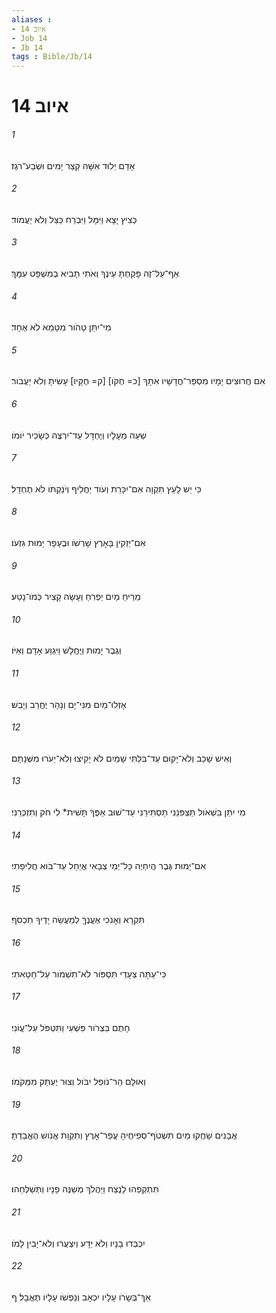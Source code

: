 ```yaml
---
aliases : 
- איוב 14
- Job 14
- Jb 14
tags : Bible/Jb/14
---
```


# איוב 14

###### 1
אָדָם יְלוּד אִשָּׁה קְצַר יָמִים וּשְׂבַע־רֹגֶז׃
###### 2
כְּצִיץ יָצָא וַיִּמָּל וַיִּבְרַח כַּצֵּל וְלֹא יַעֲמֹוד׃
###### 3
אַף־עַל־זֶה פָּקַחְתָּ עֵינֶךָ וְאֹתִי תָבִיא בְמִשְׁפָּט עִמָּךְ׃
###### 4
מִי־יִתֵּן טָהֹור מִטָּמֵא לֹא אֶחָד׃
###### 5
אִם חֲרוּצִים יָמָיו מִסְפַּר־חֳדָשָׁיו אִתָּךְ [כ= חֻקֹּו] [ק= חֻקָּיו] עָשִׂיתָ וְלֹא יַעֲבֹור׃
###### 6
שְׁעֵה מֵעָלָיו וְיֶחְדָּל עַד־יִרְצֶה כְּשָׂכִיר יֹומֹו׃
###### 7
כִּי יֵשׁ לָעֵץ תִּקְוָה אִם־יִכָּרֵת וְעֹוד יַחֲלִיף וְיֹנַקְתֹּו לֹא תֶחְדָּל׃
###### 8
אִם־יַזְקִין בָּאָרֶץ שָׁרְשֹׁו וּבֶעָפָר יָמוּת גִּזְעֹו׃
###### 9
מֵרֵיחַ מַיִם יַפְרִחַ וְעָשָׂה קָצִיר כְּמֹו־נָטַע׃
###### 10
וְגֶבֶר יָמוּת וַיֶּחֱלָשׁ וַיִּגְוַע אָדָם וְאַיֹּו׃
###### 11
אָזְלוּ־מַיִם מִנִּי־יָם וְנָהָר יֶחֱרַב וְיָבֵשׁ׃
###### 12
וְאִישׁ שָׁכַב וְלֹא־יָקוּם עַד־בִּלְתִּי שָׁמַיִם לֹא יָקִיצוּ וְלֹא־יֵעֹרוּ מִשְּׁנָתָם׃
###### 13
מִי יִתֵּן בִּשְׁאֹול תַּצְפִּנֵנִי תַּסְתִּירֵנִי עַד־שׁוּב אַפֶּךָ תָּשִׁית* לִי חֹק וְתִזְכְּרֵנִי׃
###### 14
אִם־יָמוּת גֶּבֶר הֲיִחְיֶה כָּל־יְמֵי צְבָאִי אֲיַחֵל עַד־בֹּוא חֲלִיפָתִי׃
###### 15
תִּקְרָא וְאָנֹכִי אֶעֱנֶךָּ לְמַעֲשֵׂה יָדֶיךָ תִכְסֹף׃
###### 16
כִּי־עַתָּה צְעָדַי תִּסְפֹּור לֹא־תִשְׁמֹור עַל־חַטָּאתִי׃
###### 17
חָתֻם בִּצְרֹור פִּשְׁעִי וַתִּטְפֹּל עַל־עֲוֹנִי׃
###### 18
וְאוּלָם הַר־נֹופֵל יִבֹּול וְצוּר יֶעְתַּק מִמְּקֹמֹו׃
###### 19
אֲבָנִים שָׁחֲקוּ מַיִם תִּשְׁטֹף־סְפִיחֶיהָ עֲפַר־אָרֶץ וְתִקְוַת אֱנֹושׁ הֶאֱבַדְתָּ׃
###### 20
תִּתְקְפֵהוּ לָנֶצַח וַיַּהֲלֹךְ מְשַׁנֶּה פָנָיו וַתְּשַׁלְּחֵהוּ׃
###### 21
יִכְבְּדוּ בָנָיו וְלֹא יֵדָע וְיִצְעֲרוּ וְלֹא־יָבִין לָמֹו׃
###### 22
אַךְ־בְּשָׂרֹו עָלָיו יִכְאָב וְנַפְשֹׁו עָלָיו תֶּאֱבָל׃ ף
